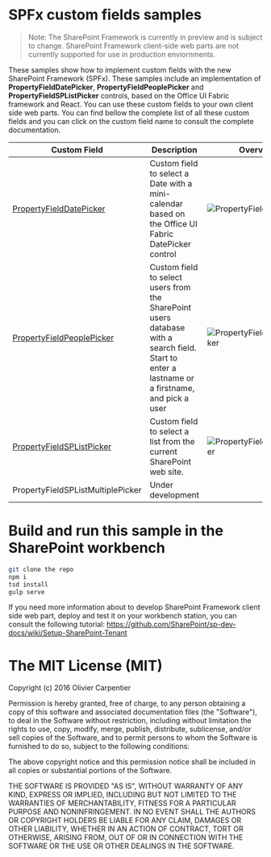 # SPFx custom fields samples

> Note: The SharePoint Framework is currently in preview and is subject to change. SharePoint Framework client-side web parts are not currently supported for use in production enviornments.

These samples show how to implement custom fields with the new SharePoint Framework (SPFx). These samples
include an implementation of **PropertyFieldDatePicker**, **PropertyFieldPeoplePicker** and **PropertyFieldSPListPicker** controls, based on the Office UI Fabric framework and React. You can use these custom fields to your own client side web parts. You can find bellow the complete list of all these custom fields and you can click on the custom field name to consult the complete documentation.


Custom Field | Description |  Overview
------------ | ----------- | -----------
[PropertyFieldDatePicker](/OlivierCC/spfx-custom-fields/wiki/PropertyFieldDatePicker) | Custom field to select a Date with a mini-calendar based on the Office UI Fabric DatePicker control | ![PropertyFieldDatePicker](/OlivierCC/spfx-custom-fields/raw/master/assets/OverviewDatePicker.png)
[PropertyFieldPeoplePicker](/OlivierCC/spfx-custom-fields/wiki/PropertyFieldPeoplePicker) | Custom field to select users from the SharePoint users database with a search field. Start to enter a lastname or a firstname, and pick a user  | ![PropertyFieldPeoplePicker](/OlivierCC/spfx-custom-fields/raw/master/assets/OverviewPeoplePicker.png)
[PropertyFieldSPListPicker](/OlivierCC/spfx-custom-fields/wiki/PropertyFieldSPListPicker)| Custom field to select a list from the current SharePoint web site.   | ![PropertyFieldSPListPicker](/OlivierCC/spfx-custom-fields/raw/master/assets/OverviewSPListPicker.png)
PropertyFieldSPListMultiplePicker | Under development


# Build and run this sample in the SharePoint workbench

```bash
git clone the repo
npm i
tsd install
gulp serve
```

If you need more information about to develop SharePoint Framework client side web part, deploy and test it on your workbench
station, you can consult the following tutorial: https://github.com/SharePoint/sp-dev-docs/wiki/Setup-SharePoint-Tenant

# The MIT License (MIT)

Copyright (c) 2016 Olivier Carpentier

Permission is hereby granted, free of charge, to any person obtaining a copy of this software and associated documentation files (the "Software"), to deal in the Software without restriction, including without limitation the rights to use, copy, modify, merge, publish, distribute, sublicense, and/or sell copies of the Software, and to permit persons to whom the Software is furnished to do so, subject to the following conditions:

The above copyright notice and this permission notice shall be included in all copies or substantial portions of the Software.

THE SOFTWARE IS PROVIDED "AS IS", WITHOUT WARRANTY OF ANY KIND, EXPRESS OR IMPLIED, INCLUDING BUT NOT LIMITED TO THE WARRANTIES OF MERCHANTABILITY, FITNESS FOR A PARTICULAR PURPOSE AND NONINFRINGEMENT. IN NO EVENT SHALL THE AUTHORS OR COPYRIGHT HOLDERS BE LIABLE FOR ANY CLAIM, DAMAGES OR OTHER LIABILITY, WHETHER IN AN ACTION OF CONTRACT, TORT OR OTHERWISE, ARISING FROM, OUT OF OR IN CONNECTION WITH THE SOFTWARE OR THE USE OR OTHER DEALINGS IN THE SOFTWARE.
